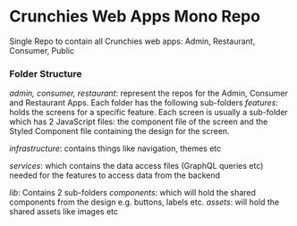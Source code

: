 # Crunchies Web Apps Mono Repo

Single Repo to contain all Crunchies web apps: Admin, Restaurant, Consumer, Public

### Folder Structure
_admin, consumer, restaurant_: represent the repos for the Admin, Consumer and Restaurant Apps. Each folder has the following sub-folders
  _features_: holds the screens for a specific feature. Each screen is usually a sub-folder which has 2 JavaScript files: the component file of the screen and the Styled Component file containing the design for the screen.
  
  _infrastructure_: contains things like navigation, themes etc

  _services_: which contains the data access files (GraphQL queries etc) needed for the features to access data from the backend

_lib_: Contains 2 sub-folders
  _components_: which will hold the shared components from the design e.g. buttons, labels etc.
  _assets_: will hold the shared assets like images etc